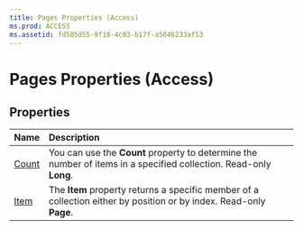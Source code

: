 ```yaml
---
title: Pages Properties (Access)
ms.prod: ACCESS
ms.assetid: fd505d55-9f18-4c03-b17f-a5046233af53
---
```



# Pages Properties (Access)

## Properties



|**Name**|**Description**|
|:-----|:-----|
|[Count](pages-count-property-access.md)|You can use the  **Count** property to determine the number of items in a specified collection. Read-only **Long**.|
|[Item](pages-item-property-access.md)|The  **Item** property returns a specific member of a collection either by position or by index. Read-only **Page**.|

